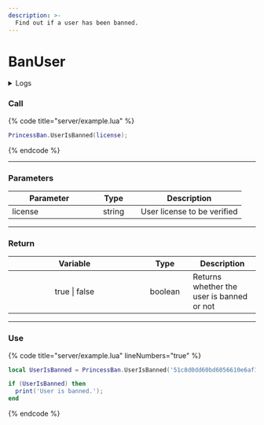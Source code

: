 ```yaml
---
description: >-
  Find out if a user has been banned.
---
```


# BanUser

<details>
  <summary>Logs</summary>

  Added in **v1.0**
</details>

### Call

{% code title="server/example.lua" %}
```lua
PrincessBan.UserIsBanned(license);
```
{% endcode %}

---

### Parameters

<table>
  <thead>
    <tr>
      <th width="151" align="center">Parameter</th>
      <th width="79" align="center">Type</th>
      <th align="center">Description</th>
    </tr>
  </thead>
  <tbody>
    <tr>
      <td>license</td>
      <td align="center">string</td>
      <td>User license to be verified</td>
    </tr>
  </tbody>
</table>

---

### Return

<table>
  <thead>
    <tr>
      <th width="254" align="center">Variable</th>
      <th width="82" align="center">Type</th>
      <th align="center">Description</th>
    </tr>
  </thead>
  <tbody>
    <tr>
      <td align="center">true | false</td>
      <td align="center">boolean</td>
      <td>Returns whether the user is banned or not</td>
    </tr>
  </tbody>
</table>

---

### Use

{% code title="server/example.lua" lineNumbers="true" %}
```lua
local UserIsBanned = PrincessBan.UserIsBanned('51c8d0dd60bd6056610e6af1dc39364c5b014f20');

if (UserIsBanned) then
  print('User is banned.');
end
```
{% endcode %}